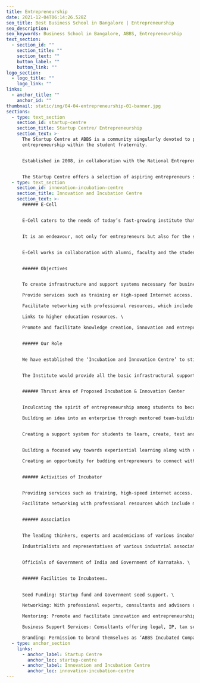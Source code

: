 ```yaml
---
title: Entrepreneurship
date: 2021-12-04T06:14:26.528Z
seo_title: Best Business School in Bangalore | Entrepreneurship
seo_description: 
seo_keywords: Business School in Bangalore, ABBS, Entrepreneurship
text_section:
  - section_id: ""
    section_title: ""
    section_text: ""
    button_label: ""
    button_link: ""
logo_section:
  - logo_title: ""
    logo_link: ""
links:
  - anchor_title: ""
    anchor_id: ""
thumbnail: static/img/04-04-entrepreneurship-01-banner.jpg
sections:
  - type: text_section
    section_id: startup-centre
    section_title: Startup Centre/ Entrepreneurship
    section_text: >-
      The Startup Centre at ABBS is a community singularly devoted to promoting
      entrepreneurship within the student fraternity. 


      Established in 2008, in collaboration with the National Entrepreneurship Network and Enactus, the Startup Centre has sparked an entrepreneurial revolution at ABBS. 


      The Startup Centre offers a selection of aspiring entrepreneurs seed capital, infrastructure, mentorship, legal support and technical expertise. The cell has seen the genesis of more than 20 student-led startups since its birth, with 3 having been incubated in-house.
  - type: text_section
    section_id: innovation-incubation-centre
    section_title: Innovation and Incubation Centre
    section_text: >-
      ###### E-Cell 


      E-Cell caters to the needs of today’s fast-growing institute that aims to promote entrepreneurship among the students of ABBS and teach students how to manage market strategies. 


      It is an endeavour, not only for entrepreneurs but also for the students who desire to have a better professional persona.  


      E-Cell works in collaboration with alumni, faculty and the student’s committee. 


      ###### Objectives  


      To create infrastructure and support systems necessary for business incubation activities. \

      Provide services such as training or High-speed Internet access. \

      Facilitate networking with professional resources, which include mentors, experts, consultants and advisors for the incubated companies. \

      Links to higher education resources. \

      Promote and facilitate knowledge creation, innovation and entrepreneurship activities. 


      ###### Our Role 


      We have established the ‘Incubation and Innovation Centre’ to stir up the startup ecosystem in the institute. 


      The Institute would provide all the basic infrastructural support i.e. Office space, meeting room, platform to do networking, management assistance and other support services specific to incubators. 


      ###### Thrust Area of Proposed Incubation & Innovation Center 


      Inculcating the spirit of entrepreneurship among students to become independent. \

      Building an idea into an enterprise through mentored team-building efforts for startups incubated. 


      Creating a support system for students to learn, create, test and validate to bring their ideas into reality. 


      Building a focused way towards experiential learning along with classroom sessions. \

      Creating an opportunity for budding entrepreneurs to connect with industry experts to get real-time support. 


      ###### Activities of Incubator 


      Providing services such as training, high-speed internet access. \

      Facilitate networking with professional resources which include mentors, experts, consultants and advisors for the incubated companies. 


      ###### Association 


      The leading thinkers, experts and academicians of various incubators in the country. \

      Industrialists and representatives of various industrial associations, research and academic institutions. 


      Officials of Government of India and Government of Karnataka. \


      ###### Facilities to Incubatees.

      
      Seed Funding: Startup fund and Government seed support. \

      Networking: With professional experts, consultants and advisors of incubated companies. \

      Mentoring: Promote and facilitate innovation and entrepreneurship activities. \

      Business Support Services: Consultants offering legal, IP, tax services. \

      Branding: Permission to brand themselves as ‘ABBS Incubated Company’.
  - type: anchor_section
    links:
      - anchor_label: Startup Centre
        anchor_loc: startup-centre
      - anchor_label: Innovation and Incubation Centre
        anchor_loc: innovation-incubation-centre
---
```

